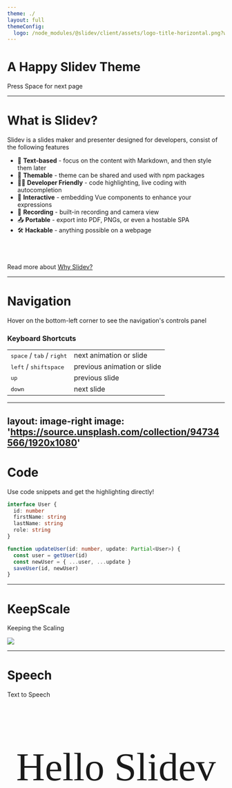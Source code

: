 ```yaml
---
theme: ./
layout: full
themeConfig:
  logo: /node_modules/@slidev/client/assets/logo-title-horizontal.png?w-111px,h-40px
---
```


# A Happy Slidev Theme

<div class="pt-12 text-center">
  <span @click="next" class="px-2 p-1 rounded cursor-pointer hover:bg-white hover:bg-opacity-10">
    Press Space for next page <carbon:arrow-right class="inline"/>
  </span>
</div>

<style>
  .slidev-page-1 {
    display: flex;
    align-items: center;
    justify-content: center;
    flex-direction: column;
  }

  .slidev-page-1 h1 {
    text-align: center;
    font-size: 3.75rem;
  }
</style>
---

# What is Slidev?

Slidev is a slides maker and presenter designed for developers, consist of the following features

- 📝 **Text-based** - focus on the content with Markdown, and then style them later
- 🎨 **Themable** - theme can be shared and used with npm packages
- 🧑‍💻 **Developer Friendly** - code highlighting, live coding with autocompletion
- 🤹 **Interactive** - embedding Vue components to enhance your expressions
- 🎥 **Recording** - built-in recording and camera view
- 📤 **Portable** - export into PDF, PNGs, or even a hostable SPA
- 🛠 **Hackable** - anything possible on a webpage

<br>
<br>

Read more about [Why Slidev?](https://sli.dev/guide/why)


---

# Navigation

Hover on the bottom-left corner to see the navigation's controls panel

### Keyboard Shortcuts

|     |     |
| --- | --- |
| <kbd>space</kbd> / <kbd>tab</kbd> / <kbd>right</kbd> | next animation or slide |
| <kbd>left</kbd>  / <kbd>shift</kbd><kbd>space</kbd> | previous animation or slide |
| <kbd>up</kbd> | previous slide |
| <kbd>down</kbd> | next slide |

---
layout: image-right
image: 'https://source.unsplash.com/collection/94734566/1920x1080'
---

# Code

Use code snippets and get the highlighting directly!

```ts
interface User {
  id: number
  firstName: string
  lastName: string
  role: string
}

function updateUser(id: number, update: Partial<User>) {
  const user = getUser(id)
  const newUser = { ...user, ...update }
  saveUser(id, newUser)
}
```

---

# KeepScale

Keeping the Scaling

<KeepScale class="h-400px w-868px">
  <img class="w-full h-full rounded-8px overflow-hidden" src="https://source.unsplash.com/collection/94734566/1920x1080" />
</KeepScale>

---

# Speech

Text to Speech

<div class="text h-80">
  <Speech text="hello slidev" lang="en-US">
    <p>Hello Slidev</p>
  </Speech>
</div>

<style>
  .text {
    display: flex;
    align-items: center;
    justify-content: center;
  }

  .text p {
    font-size: 5.75rem;
    font-family: Avenir Next;
  }
</style>
